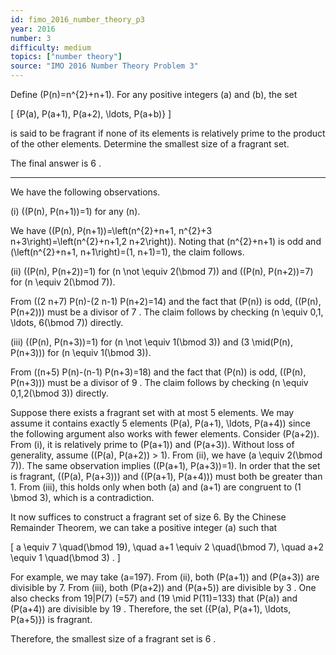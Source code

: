 ```yaml
---
id: fimo_2016_number_theory_p3
year: 2016
number: 3
difficulty: medium
topics: ["number theory"]
source: "IMO 2016 Number Theory Problem 3"
---
```


Define \(P(n)=n^{2}+n+1\). For any positive integers \(a\) and \(b\), the set

\[
\{P(a), P(a+1), P(a+2), \ldots, P(a+b)\}
\]

is said to be fragrant if none of its elements is relatively prime to the product of the other elements. Determine the smallest size of a fragrant set.

The final answer is 6 .

---
We have the following observations.

(i) \((P(n), P(n+1))=1\) for any \(n\).

We have \((P(n), P(n+1))=\left(n^{2}+n+1, n^{2}+3 n+3\right)=\left(n^{2}+n+1,2 n+2\right)\). Noting that \(n^{2}+n+1\) is odd and \(\left(n^{2}+n+1, n+1\right)=(1, n+1)=1\), the claim follows.

(ii) \((P(n), P(n+2))=1\) for \(n \not \equiv 2(\bmod 7)\) and \((P(n), P(n+2))=7\) for \(n \equiv 2(\bmod 7)\).

From \((2 n+7) P(n)-(2 n-1) P(n+2)=14\) and the fact that \(P(n)\) is odd, \((P(n), P(n+2))\) must be a divisor of 7 . The claim follows by checking \(n \equiv 0,1, \ldots, 6(\bmod 7)\) directly.

(iii) \((P(n), P(n+3))=1\) for \(n \not \equiv 1(\bmod 3)\) and \(3 \mid(P(n), P(n+3))\) for \(n \equiv 1(\bmod 3)\).

From \((n+5) P(n)-(n-1) P(n+3)=18\) and the fact that \(P(n)\) is odd, \((P(n), P(n+3))\) must be a divisor of 9 . The claim follows by checking \(n \equiv 0,1,2(\bmod 3)\) directly.

Suppose there exists a fragrant set with at most 5 elements. We may assume it contains exactly 5 elements \(P(a), P(a+1), \ldots, P(a+4)\) since the following argument also works with fewer elements. Consider \(P(a+2)\). From (i), it is relatively prime to \(P(a+1)\) and \(P(a+3)\). Without loss of generality, assume \((P(a), P(a+2)) > 1\). From (ii), we have \(a \equiv 2(\bmod 7)\). The same observation implies \((P(a+1), P(a+3))=1\). In order that the set is fragrant, \((P(a), P(a+3))\) and \((P(a+1), P(a+4))\) must both be greater than 1. From (iii), this holds only when both \(a\) and \(a+1\) are congruent to \(1 \bmod 3\), which is a contradiction.

It now suffices to construct a fragrant set of size 6. By the Chinese Remainder Theorem, we can take a positive integer \(a\) such that

\[
a \equiv 7 \quad(\bmod 19), \quad a+1 \equiv 2 \quad(\bmod 7), \quad a+2 \equiv 1 \quad(\bmod 3) .
\]

For example, we may take \(a=197\). From (ii), both \(P(a+1)\) and \(P(a+3)\) are divisible by 7. From (iii), both \(P(a+2)\) and \(P(a+5)\) are divisible by 3 . One also checks from 19|P(7) \(=57\) and \(19 \mid P(11)=133\) that \(P(a)\) and \(P(a+4)\) are divisible by 19 . Therefore, the set \(\{P(a), P(a+1), \ldots, P(a+5)\}\) is fragrant.

Therefore, the smallest size of a fragrant set is 6 .
